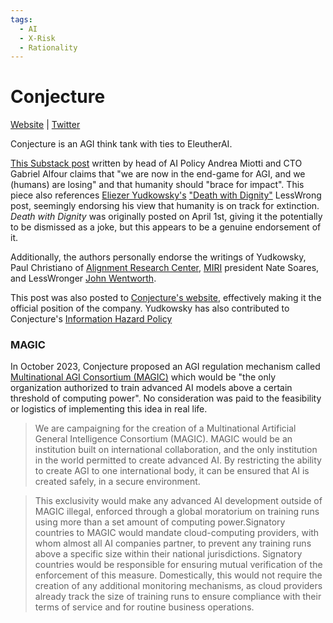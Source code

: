 ```yaml
---
tags:
  - AI
  - X-Risk
  - Rationality
---
```

# Conjecture

[Website](https://www.conjecture.dev) | [Twitter](https://twitter.com/ConjectureAI)

Conjecture is an AGI think tank with ties to EleutherAI.

[This Substack post](https://andreamiotti.substack.com/p/agi-in-sight-our-look-at-the-game) written by head of AI Policy  Andrea Miotti and CTO Gabriel Alfour claims that "we are now in the end-game for AGI, and we (humans) are losing" and that humanity should "brace for impact". This piece also references [Eliezer Yudkowsky's](Eliezer%20Yudkowsky.md) ["Death with Dignity"](https://www.lesswrong.com/posts/j9Q8bRmwCgXRYAgcJ/miri-announces-new-death-with-dignity-strategy) LessWrong post, seemingly endorsing his view that humanity is on track for extinction. _Death with Dignity_  was originally posted on April 1st, giving it the potentially to be dismissed as a joke, but this appears to be a genuine endorsement of it.

Additionally, the authors personally endorse the writings of Yudkowsky, Paul Christiano of [Alignment Research Center](../Cartography/Avant-Gardea%20Arriere-Gardea/ARC.md), [MIRI](../Cartography/Lesser%20Wrongia/MIRI.md) president Nate Soares, and LessWronger [John Wentworth](https://www.lesswrong.com/users/johnswentworth).

This post was also posted to [Conjecture's website](https://www.conjecture.dev/research/agi-in-sight-our-look-at-the-game-board), effectively making it the official position of the company. Yudkowsky has also contributed to Conjecture's [Information Hazard Policy](https://www.conjecture.dev/information-hazard-policy)


### MAGIC

In October 2023, Conjecture proposed an AGI regulation mechanism called [Multinational AGI Consortium (MAGIC)](https://www.conjecture.dev/research/multinational-agi-consortium-magic-a-proposal-for-international-coordination-on-ai) which would be "the only organization authorized to train advanced AI models above a certain threshold of computing power". No consideration was paid to the feasibility or logistics of implementing this idea in real life.

>We are campaigning for the creation of a Multinational Artificial General Intelligence Consortium (MAGIC). MAGIC would be an institution built on international collaboration, and the only institution in the world permitted to create advanced AI. By restricting the ability to create AGI to one international body, it can be ensured that AI is created safely, in a secure environment.

>This exclusivity would make any advanced AI development outside of MAGIC illegal, enforced through a global moratorium on training runs using more than a set amount of computing power.Signatory countries to MAGIC would mandate cloud-computing providers, with whom almost all AI companies partner, to prevent any training runs above a specific size within their national jurisdictions. Signatory countries would be responsible for ensuring mutual verification of the enforcement of this measure. Domestically, this would not require the creation of any additional monitoring mechanisms, as cloud providers already track the size of training runs to ensure compliance with their terms of service and for routine business operations.

